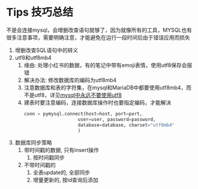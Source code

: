 # Tips 技巧总结

不是会连接mysql，会增删改查语句就够了，因为就像所有的工具，MYSQL也有很多注意事项，需要明确注意，才能避免在运行一段时间后由于错误应用而损失

1. 增删改查SQL语句中的转义
2. utf8和utf8mb4
   1. 缘由: 处理小红书的数据，有的笔记中带有emoji表情，使用utf8保存会报错
   2. 解决办法: 修改数据库的编码为utf8mb4
   3. 注意数据库和表的字符集，在mysql和MariaDB中都要使用utf8mb4，而不是utf8，详见[mysql中永远不要使用utf8](https://www.techug.com/post/in-mysql-never-use-utf8-use-utf8mb4.html)
   4. 建表时要注意编码，连接数据库操作时也要指定编码，才能解决
        ```python
        conn = pymysql.connect(host=host, port=port,
                            user=user, password=password,
                            database=database, charset="utf8mb4"
                            )
        ```
3. 数据库同步策略
   1. 带时间戳的数据, 只有insert操作
      1. 按时间戳同步
   2. 不带时间戳的
      1. 全表update的, 全部同步
      2. 增量更新的, 按id查询后添加
